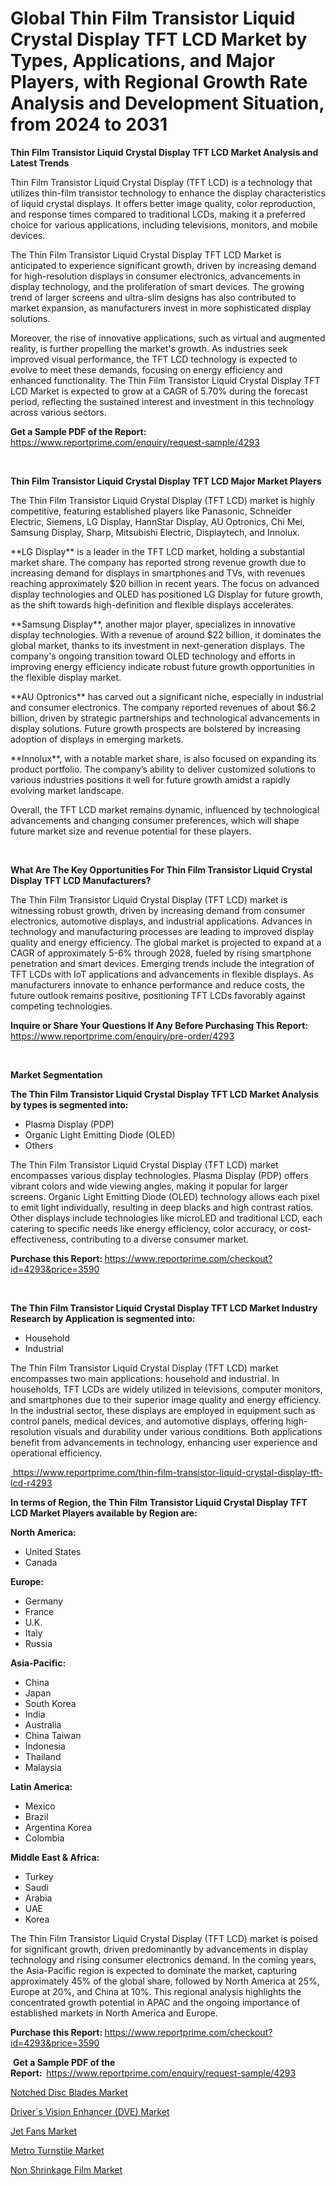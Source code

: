 <p><h1>Global Thin Film Transistor Liquid Crystal Display TFT LCD Market by Types, Applications, and Major Players, with Regional Growth Rate Analysis and Development Situation, from 2024 to 2031</h1></p><p><strong>Thin Film Transistor Liquid Crystal Display TFT LCD Market Analysis and Latest Trends</strong></p>
<p><p>Thin Film Transistor Liquid Crystal Display (TFT LCD) is a technology that utilizes thin-film transistor technology to enhance the display characteristics of liquid crystal displays. It offers better image quality, color reproduction, and response times compared to traditional LCDs, making it a preferred choice for various applications, including televisions, monitors, and mobile devices.</p><p>The Thin Film Transistor Liquid Crystal Display TFT LCD Market is anticipated to experience significant growth, driven by increasing demand for high-resolution displays in consumer electronics, advancements in display technology, and the proliferation of smart devices. The growing trend of larger screens and ultra-slim designs has also contributed to market expansion, as manufacturers invest in more sophisticated display solutions.</p><p>Moreover, the rise of innovative applications, such as virtual and augmented reality, is further propelling the market's growth. As industries seek improved visual performance, the TFT LCD technology is expected to evolve to meet these demands, focusing on energy efficiency and enhanced functionality. The Thin Film Transistor Liquid Crystal Display TFT LCD Market is expected to grow at a CAGR of 5.70% during the forecast period, reflecting the sustained interest and investment in this technology across various sectors.</p></p>
<p><strong>Get a Sample PDF of the Report:&nbsp;</strong> <a href="https://www.reportprime.com/enquiry/request-sample/4293">https://www.reportprime.com/enquiry/request-sample/4293</a></p>
<p>&nbsp;</p>
<p><strong>Thin Film Transistor Liquid Crystal Display TFT LCD Major Market Players</strong></p>
<p><p>The Thin Film Transistor Liquid Crystal Display (TFT LCD) market is highly competitive, featuring established players like Panasonic, Schneider Electric, Siemens, LG Display, HannStar Display, AU Optronics, Chi Mei, Samsung Display, Sharp, Mitsubishi Electric, Displaytech, and Innolux. </p><p>**LG Display** is a leader in the TFT LCD market, holding a substantial market share. The company has reported strong revenue growth due to increasing demand for displays in smartphones and TVs, with revenues reaching approximately $20 billion in recent years. The focus on advanced display technologies and OLED has positioned LG Display for future growth, as the shift towards high-definition and flexible displays accelerates.</p><p>**Samsung Display**, another major player, specializes in innovative display technologies. With a revenue of around $22 billion, it dominates the global market, thanks to its investment in next-generation displays. The company's ongoing transition toward OLED technology and efforts in improving energy efficiency indicate robust future growth opportunities in the flexible display market.</p><p>**AU Optronics** has carved out a significant niche, especially in industrial and consumer electronics. The company reported revenues of about $6.2 billion, driven by strategic partnerships and technological advancements in display solutions. Future growth prospects are bolstered by increasing adoption of displays in emerging markets.</p><p>**Innolux**, with a notable market share, is also focused on expanding its product portfolio. The company’s ability to deliver customized solutions to various industries positions it well for future growth amidst a rapidly evolving market landscape.  </p><p>Overall, the TFT LCD market remains dynamic, influenced by technological advancements and changing consumer preferences, which will shape future market size and revenue potential for these players.</p></p>
<p>&nbsp;</p>
<p><strong>What Are The Key Opportunities For Thin Film Transistor Liquid Crystal Display TFT LCD Manufacturers?</strong></p>
<p><p>The Thin Film Transistor Liquid Crystal Display (TFT LCD) market is witnessing robust growth, driven by increasing demand from consumer electronics, automotive displays, and industrial applications. Advances in technology and manufacturing processes are leading to improved display quality and energy efficiency. The global market is projected to expand at a CAGR of approximately 5-6% through 2028, fueled by rising smartphone penetration and smart devices. Emerging trends include the integration of TFT LCDs with IoT applications and advancements in flexible displays. As manufacturers innovate to enhance performance and reduce costs, the future outlook remains positive, positioning TFT LCDs favorably against competing technologies.</p></p>
<p><strong>Inquire or Share Your Questions If Any Before Purchasing This Report:</strong> <a href="https://www.reportprime.com/enquiry/pre-order/4293">https://www.reportprime.com/enquiry/pre-order/4293</a></p>
<p>&nbsp;</p>
<p><strong>Market Segmentation</strong></p>
<p><strong>The Thin Film Transistor Liquid Crystal Display TFT LCD Market Analysis by types is segmented into:</strong></p>
<p><ul><li>Plasma Display (PDP)</li><li>Organic Light Emitting Diode (OLED)</li><li>Others</li></ul></p>
<p><p>The Thin Film Transistor Liquid Crystal Display (TFT LCD) market encompasses various display technologies. Plasma Display (PDP) offers vibrant colors and wide viewing angles, making it popular for larger screens. Organic Light Emitting Diode (OLED) technology allows each pixel to emit light individually, resulting in deep blacks and high contrast ratios. Other displays include technologies like microLED and traditional LCD, each catering to specific needs like energy efficiency, color accuracy, or cost-effectiveness, contributing to a diverse consumer market.</p></p>
<p><strong>Purchase this Report:&nbsp;</strong><a href="https://www.reportprime.com/checkout?id=4293&price=3590">https://www.reportprime.com/checkout?id=4293&price=3590</a></p>
<p>&nbsp;</p>
<p><strong>The Thin Film Transistor Liquid Crystal Display TFT LCD Market Industry Research by Application is segmented into:</strong></p>
<p><ul><li>Household</li><li>Industrial</li></ul></p>
<p><p>The Thin Film Transistor Liquid Crystal Display (TFT LCD) market encompasses two main applications: household and industrial. In households, TFT LCDs are widely utilized in televisions, computer monitors, and smartphones due to their superior image quality and energy efficiency. In the industrial sector, these displays are employed in equipment such as control panels, medical devices, and automotive displays, offering high-resolution visuals and durability under various conditions. Both applications benefit from advancements in technology, enhancing user experience and operational efficiency.</p></p>
<p><a href="https://www.reportprime.com/thin-film-transistor-liquid-crystal-display-tft-lcd-r4293">&nbsp;https://www.reportprime.com/thin-film-transistor-liquid-crystal-display-tft-lcd-r4293</a></p>
<p><strong>In terms of Region, the Thin Film Transistor Liquid Crystal Display TFT LCD Market Players available by Region are:</strong></p>
<p>
    <p> <strong> North America: </strong>
        <ul>
            <li>United States</li>
            <li>Canada</li>
        </ul>
        </p> 
    <p> <strong> Europe: </strong>
        <ul>
            <li>Germany</li>
            <li>France</li>
            <li>U.K.</li>
            <li>Italy</li>
            <li>Russia</li>
        </ul>
        </p> 
    <p> <strong> Asia-Pacific: </strong>
        <ul>
            <li>China</li>
            <li>Japan</li>
            <li>South Korea</li>
            <li>India</li>
            <li>Australia</li>
            <li>China Taiwan</li>
            <li>Indonesia</li>
            <li>Thailand</li>
            <li>Malaysia</li>
        </ul>
        </p> 
    <p> <strong> Latin America: </strong>
        <ul>
            <li>Mexico</li>
            <li>Brazil</li>
            <li>Argentina Korea</li>
            <li>Colombia</li>
        </ul>
        </p> 
    <p> <strong> Middle East & Africa: </strong>
        <ul>
            <li>Turkey</li>
            <li>Saudi</li>
            <li>Arabia</li>
            <li>UAE</li>
            <li>Korea</li>
        </ul>
    </p>
    </p>
<p><p>The Thin Film Transistor Liquid Crystal Display (TFT LCD) market is poised for significant growth, driven predominantly by advancements in display technology and rising consumer electronics demand. In the coming years, the Asia-Pacific region is expected to dominate the market, capturing approximately 45% of the global share, followed by North America at 25%, Europe at 20%, and China at 10%. This regional analysis highlights the concentrated growth potential in APAC and the ongoing importance of established markets in North America and Europe.</p></p>
<p><strong>Purchase this Report: </strong><a href="https://www.reportprime.com/checkout?id=4293&price=3590">https://www.reportprime.com/checkout?id=4293&price=3590</a></p>
<p>&nbsp;<strong>Get a Sample PDF of the Report:&nbsp;&nbsp;</strong><a href="https://www.reportprime.com/enquiry/request-sample/4293">https://www.reportprime.com/enquiry/request-sample/4293</a></p>
<p><strong></strong></p>
<p><p><a href="https://www.linkedin.com/pulse/notched-disc-blades-market-global-regional-analysis-xwv4e?trackingId=CyXlo435QWCc8NfBwe1Byg%3D%3D">Notched Disc Blades Market</a></p><p><a href="https://issuu.com/reportprime-2/docs/drivers-vision-enhancer-dve-market-_e7da26cd9d252c">Driver`s Vision Enhancer (DVE) Market</a></p><p><a href="https://www.linkedin.com/pulse/future-trajectory-jet-fans-market-emerging-trends-forecasts-u6d2e?trackingId=LUjlrxjSR7qLibwQyLNJIQ%3D%3D">Jet Fans Market</a></p><p><a href="https://www.linkedin.com/pulse/global-metro-turnstile-market-focus-application-end-use-industry-yjvye?trackingId=rT6hZJ3nRYauI%2FFRBuZ0Nw%3D%3D">Metro Turnstile Market</a></p><p><a href="https://issuu.com/reportprime-2/docs/non-shrinkage-film-market-size-2030_ed440cfa617eb2">Non Shrinkage Film Market</a></p></p>